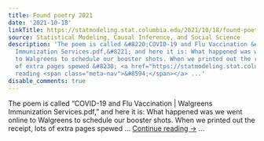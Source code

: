 ```yaml
---
title: Found poetry 2021
date: '2021-10-18'
linkTitle: https://statmodeling.stat.columbia.edu/2021/10/18/found-poetry-2021/
source: Statistical Modeling, Causal Inference, and Social Science
description: 'The poem is called &#8220;COVID-19 and Flu Vaccination &#124; Walgreens
  Immunization Services.pdf,&#8221; and here it is: What happened was we went online
  to Walgreens to schedule our booster shots. When we printed out the receipt, lots
  of extra pages spewed &#8230; <a href="https://statmodeling.stat.columbia.edu/2021/10/18/found-poetry-2021/">Continue
  reading <span class="meta-nav">&#8594;</span></a> ...'
disable_comments: true
---
```

The poem is called &#8220;COVID-19 and Flu Vaccination &#124; Walgreens Immunization Services.pdf,&#8221; and here it is: What happened was we went online to Walgreens to schedule our booster shots. When we printed out the receipt, lots of extra pages spewed &#8230; <a href="https://statmodeling.stat.columbia.edu/2021/10/18/found-poetry-2021/">Continue reading <span class="meta-nav">&#8594;</span></a> ...